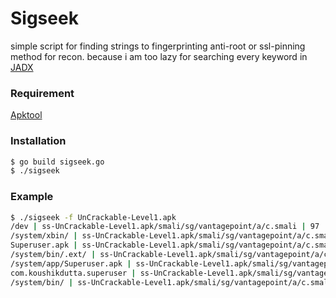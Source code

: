 # Sigseek


simple script for finding strings to fingerprinting anti-root or ssl-pinning method for recon. because i am too lazy for searching every keyword in [JADX](https://github.com/skylot/jadx)


### Requirement

[Apktool](https://github.com/iBotPeaches/Apktool)

### Installation

```sh
$ go build sigseek.go
$ ./sigseek
```


### Example
```sh
$ ./sigseek -f UnCrackable-Level1.apk
/dev | ss-UnCrackable-Level1.apk/smali/sg/vantagepoint/a/c.smali | 97
/system/xbin/ | ss-UnCrackable-Level1.apk/smali/sg/vantagepoint/a/c.smali | 87
Superuser.apk | ss-UnCrackable-Level1.apk/smali/sg/vantagepoint/a/c.smali | 85
/system/bin/.ext/ | ss-UnCrackable-Level1.apk/smali/sg/vantagepoint/a/c.smali | 91
/system/app/Superuser.apk | ss-UnCrackable-Level1.apk/smali/sg/vantagepoint/a/c.smali | 85
com.koushikdutta.superuser | ss-UnCrackable-Level1.apk/smali/sg/vantagepoint/a/c.smali | 97
/system/bin/ | ss-UnCrackable-Level1.apk/smali/sg/vantagepoint/a/c.smali | 91

```


